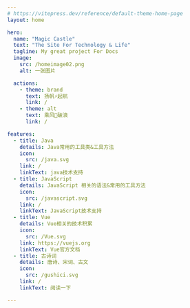 ```yaml
---
# https://vitepress.dev/reference/default-theme-home-page
layout: home

hero:
  name: "Magic Castle"
  text: "The Site For Technology & Life"
  tagline: My great project For Docs
  image:
    src: /homeimage02.png
    alt: 一张图片

  actions:
    - theme: brand
      text: 扬帆⚡️起航
      link: /
    - theme: alt
      text: 乘风🌊破浪
      link: /

features:
  - title: Java
    details: Java常用的工具类&工具方法
    icon:
      src: /java.svg
    link: /
    linkText: java技术支持
  - title: JavaScript
    details: JavaScript 相关的语法&常用的工具方法
    icon:
      src: /javascript.svg
    link: /
    linkText: JavaScript技术支持
  - title: Vue
    details: Vue相关的技术积累
    icon:
      src: /Vue.svg
    link: https://vuejs.org
    linkText: Vue官方文档
  - title: 古诗词
    details: 唐诗、宋词、古文
    icon:
      src: /gushici.svg
    link: /
    linkText: 阅读一下

---
```




<style module>

  :root {
    --vp-home-hero-name-color: transparent;
    --vp-home-hero-name-background: -webkit-linear-gradient(120deg, #bd34fe 30%, #41d1ff);

    --vp-home-hero-image-background-image: linear-gradient(-45deg, #bd34fe 50%, #47caff 50%);
    --vp-home-hero-image-filter: blur(54px);
    
  }
</style>

